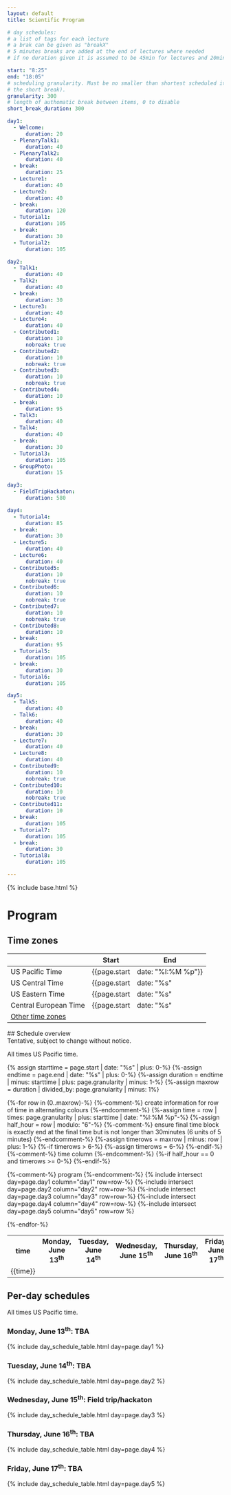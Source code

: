 ```yaml
---
layout: default
title: Scientific Program

# day schedules:
# a list of tags for each lecture
# a brak can be given as "breakX"
# 5 minutes breaks are added at the end of lectures where needed
# if no duration given it is assumed to be 45min for lectures and 20min for a break

start: "8:25"
end: "18:05"
# scheduling granularity. Must be no smaller than shortest scheduled item (eg
# the short break).
granularity: 300
# length of authomatic break between items, 0 to disable
short_break_duration: 300

day1:
  - Welcome:
      duration: 20
  - PlenaryTalk1:
      duration: 40
  - PlenaryTalk2:
      duration: 40
  - break:
      duration: 25
  - Lecture1:
      duration: 40
  - Lecture2:
      duration: 40
  - break:
      duration: 120
  - Tutorial1:
      duration: 105
  - break:
      duration: 30
  - Tutorial2:
      duration: 105

day2:
  - Talk1:
      duration: 40
  - Talk2:
      duration: 40
  - break:
      duration: 30
  - Lecture3:
      duration: 40
  - Lecture4:
      duration: 40
  - Contributed1:
      duration: 10
      nobreak: true
  - Contributed2:
      duration: 10
      nobreak: true
  - Contributed3:
      duration: 10
      nobreak: true
  - Contributed4:
      duration: 10
  - break:
      duration: 95
  - Talk3:
      duration: 40
  - Talk4:
      duration: 40
  - break:
      duration: 30
  - Tutorial3:
      duration: 105
  - GroupPhoto:
      duration: 15

day3:
  - FieldTripHackaton:
      duration: 580

day4:
  - Tutorial4:
      duration: 85
  - break:
      duration: 30
  - Lecture5:
      duration: 40
  - Lecture6:
      duration: 40
  - Contributed5:
      duration: 10
      nobreak: true
  - Contributed6:
      duration: 10
      nobreak: true
  - Contributed7:
      duration: 10
      nobreak: true
  - Contributed8:
      duration: 10
  - break:
      duration: 95
  - Tutorial5:
      duration: 105
  - break:
      duration: 30
  - Tutorial6:
      duration: 105

day5:
  - Talk5:
      duration: 40
  - Talk6:
      duration: 40
  - break:
      duration: 30
  - Lecture7:
      duration: 40
  - Lecture8:
      duration: 40
  - Contributed9:
      duration: 10
      nobreak: true
  - Contributed10:
      duration: 10
      nobreak: true
  - Contributed11:
      duration: 10
  - break:
      duration: 105
  - Tutorial7:
      duration: 105
  - break:
      duration: 30
  - Tutorial8:
      duration: 105

---
```


{% include base.html %}


<div class="col-xs-12">
<h1>Program</h1>

<!-- one of https://getbootstrap.com/docs/3.4/components/#alerts -->

</div>

<div class="col-xs-6">
<h2>Time zones</h2>

<div class="tzinfo" markdown="1">

|                       |                            Start                             |                            End                             |
|-----------------------|--------------------------------------------------------------|------------------------------------------------------------|
|    US Pacific Time    | {{page.start |                            date: "%I:%M %p"}} | {{page.end |                            date: "%I:%M %p"}} |
|    US Central Time    | {{page.start | date: "%s" | plus:  7200 | date: "%I:%M %p"}} | {{page.end | date: "%s" | plus:  7200 | date: "%I:%M %p"}} |
|    US Eastern Time    | {{page.start | date: "%s" | plus: 10800 | date: "%I:%M %p"}} | {{page.end | date: "%s" | plus: 10800 | date: "%I:%M %p"}} |
| Central European Time | {{page.start | date: "%s" | plus: 32400 | date: "%I:%M %p"}} | {{page.end | date: "%s" | plus: 32400 | date: "%I:%M %p"}} |
| [Other time zones](https://www.timeanddate.com/worldclock/converter.html?iso=20220214T220000&p1=3993&p2=195&p3=33&p4=248&p5=176&p6=64&p7=179) |  |

</div> <!--tzinfo-->
</div>

<div class="col-xs-12" markdown="1">
## Schedule overview

<div class="alert alert-warning" role="alert">
Tentative, subject to change without notice.
</div>

All times US Pacific time.

{% assign starttime = page.start | date: "%s" | plus: 0-%}
{%-assign endtime = page.end | date: "%s" | plus: 0-%}
{%-assign duration = endtime | minus: starttime | plus: page.granularity | minus: 1-%}
{%-assign maxrow = duration | divided_by: page.granularity | minus: 1%}

<table class="schedule">
<tr><th> time </th>
<th> Monday, June 13<sup>th</sup> </th>
<th> Tuesday, June 14<sup>th</sup> </th>
<th> Wednesday, June 15<sup>th</sup> </th>
<th> Thursday, June 16<sup>th</sup> </th>
<th> Friday, June 17<sup>th</sup> </th>
</tr>
{%-for row in (0..maxrow)-%}
  {%-comment-%} create information for row of time in alternating colours {%-endcomment-%}
  {%-assign time = row | times: page.granularity | plus: starttime | date: "%I:%M %p"-%}
  {%-assign half_hour = row | modulo: "6"-%}
  {%-comment-%} ensure final time block is exactly end at the final time but is not longer than 30minutes (6 units of 5 minutes) {%-endcomment-%}
  {%-assign timerows = maxrow | minus: row | plus: 1-%}
  {%-if timerows > 6-%}
    {%-assign timerows = 6-%}
  {%-endif-%}

  <tr>
  {%-comment-%} time column {%-endcomment-%}
  {%-if half_hour == 0 and timerows >= 0-%}
  <td class="time" rowspan={{timerows}} {% cycle "time": "style='background: #EEE'", ""-%}> {{time}}</td>
  {%-endif-%}

  {%-comment-%} program {%-endcomment-%}
  {% include intersect day=page.day1 column="day1" row=row-%}
  {%-include intersect day=page.day2 column="day2" row=row-%}
  {%-include intersect day=page.day3 column="day3" row=row-%}
  {%-include intersect day=page.day4 column="day4" row=row-%}
  {%-include intersect day=page.day5 column="day5" row=row %}
  </tr>
{%-endfor-%}
</table>

</div>

<div class="col-xs-12">
<h2>Per-day schedules</h2>

All times US Pacific time.

<div class="row fix">

<div class="col-sm-6">
<h3>Monday, June 13<sup>th</sup>: TBA</h3>

{% include day_schedule_table.html day=page.day1 %}

</div>

<div class="col-sm-6">
<h3>Tuesday, June 14<sup>th</sup>: TBA</h3>

{% include day_schedule_table.html day=page.day2 %}

</div>

<div class="col-sm-6">
<h3>Wednesday, June 15<sup>th</sup>: Field trip/hackaton</h3>

{% include day_schedule_table.html day=page.day3 %}

</div>

<div class="col-sm-6">
<h3>Thursday, June 16<sup>th</sup>: TBA</h3>

{% include day_schedule_table.html day=page.day4 %}

</div>

<div class="col-sm-6">
<h3>Friday, June 17<sup>th</sup>: TBA</h3>

{% include day_schedule_table.html day=page.day5 %}

</div>

</div> <!-- row -->
</div> <!-- per-day schedule -->


